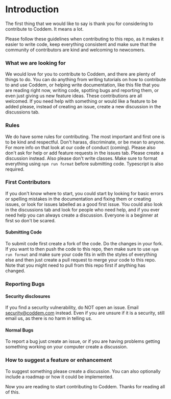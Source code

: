 # Introduction

The first thing that we would like to say is thank you for considering to contribute to Coddem. It means a lot.

Please follow these guidelines when contributing to this repo, as it makes it easier to write code, keep everything consistent and make sure that the community of contributors are kind and welcoming to newcomers.

### What we are looking for

We would love for you to contribute to Coddem, and there are plenty of things to do. You can do anything from writing tutorials on how to contribute to and use Coddem, or helping write documentation, like this file that you are reading right now, writing code, spotting bugs and reporting them, or even just giving us new feature ideas. These contributions are all welcomed. If you need help with something or would like a feature to be added please, instead of creating an issue, create a new discussion in the discussions tab.

### Rules

We do have some rules for contributing. The most important and first one is to be kind and respectful. Don't harass, discriminate, or be mean to anyone. For more info on that look at our code of conduct (coming). Please also don't ask for help or add feature requests in the issues tab. Please create a discussion instead. Also please don't write classes. Make sure to format everything using `npm run format` before submitting code. Typescript is also required.

### First Contributors

If you don't know where to start, you could start by looking for basic errors or spelling mistakes in the documentation and fixing them or creating issues, or look for issues labelled as a good first issue. You could also look in the discussions tab and look for people who need help, and if you ever need help you can always create a discussion. Everyone is a beginner at first so don't be scared.

#### Submitting Code

To submit code first create a fork of the code. Do the changes in your fork. If you want to then push the code to this repo, then make sure to use `npm run format` and make sure your code fits in with the styles of everything else and then just create a pull request to merge your code to this repo. Note that you might need to pull from this repo first if anything has changed.

### Reporting Bugs

#### Security disclosures

If you find a security vulnerability, do NOT open an issue. Email security@coddem.com instead. Even if you are unsure if it is a security, still email us, as there is no harm in telling us.

#### Normal Bugs

To report a bug just create an issue, or if you are having problems getting something working on your computer create a discussion.

### How to suggest a feature or enhancement

To suggest something please create a discussion. You can also optionally include a roadmap or how it could be implemented.

Now you are reading to start contributing to Coddem. Thanks for reading all of this.
